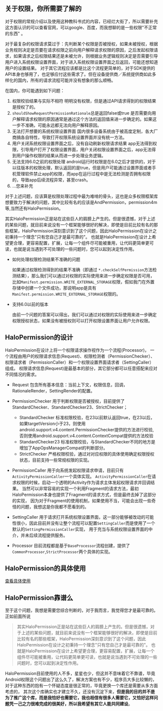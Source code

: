## 关于权限，你所需要了解的
对于权限的常规介绍以及使用这种教科书式的内容，已经烂大街了，所以需要补充这方面认识的可以查看官网，可以google、百度，而我想聊的是一些权限"不正常的东西"
。

对于最复杂的权限请求莫过于：先判断某个权限是否被授权，如果未被授权，根据业务规则决定是否要在请求权限之前向用户解释请求权限的原因，之后发起权限请求，如果请求之后权限结果还是未被允许，则根据业务逻辑规则决定是否需要引导用户进入系统权限设置界面，对于进入系统权限设置界面之后返回，可能还想知道用户的设置结果。
对于其它流程应该都是比这个流程更简单的，对于SDK提供的API本身也够用了，也足够应付这些需求了。但在设备提供商／系统提供商如此多样化的国内，所有的请求流程可能并没有想象的那么顺畅。

在国内，你可能遇到如下问题：

1. 权限校验结果与实际不相符
明明没有权限，但是通过API请求得到的权限结果是授权了的。
2. `shouldShowRequestPermissionRationale`总是返回false或true
是否需要向用户解释请求权限的原因通常是通过这个方法的返回值来进一步确定的。如果这一步不准确，可能永远都无法向用户解释原因。
3. 无法打开想要的系统权限设置界面
国内很多设备系统由于被高度定制，各大厂商搞各自特性，导致打开权限系统设置界面并没有统一方法。
4. 用户关闭系统权限设置界面之后，没有自动刷新权限请求结果
app无法得到权限，引导用户打开了权限设置界面，用户关闭权限设置界面之后，app无法得到用户操作权限的结果从而进一步处理业务逻辑。
5. 无法支持6.0之前的权限处理
android运行时权限是在6.0之后才提供的，对于以往版本的权限处理，默认返回的是true，但是用户可能通过设置界面或者手机管理软件禁止app的权限，而app在运行过程中是无法检测是否拥有权限的，导致app后续流程异常，甚至crash。
6. ...您来补充

对于上述问题，应该算是权限处理过程中最为难啃的骨头，这也是众多权限框架库想要致力于解决的问题，其中比较有名的应该是AndPermission，permission4m等,当然还有HaloPermission。

其实HaloPermission正是站在这些巨人的肩膀上产生的。但是很遗憾，对于上述的某些问题，就目前来说没有一个框架能够很好的解决，即使是目前比较有名的那些框架，HaloPermission深刻意识到了这个问题，因此HaloPermission在设计之初秉持一个理念"只有您自己才是最可靠的"。
也就是HaloPermission在设计上希望更合理，更容易配置，扩展，让每一个组件尽可能被重用，让代码更简单更可读，也就是说当遇到不可处理的一些问题时，您可以起到决定性作用。


* 如何处理权限检测结果不准确的问题

    如果通过权限检测得到的结果不准确（即通过 `*.checkSelfPermission`方法检测结果），那么我们可以通过对权限的实际使用来进一步确定权限是否可用，比如`Manifest.permission.WRITE_EXTERNAL_STORAGE`权限，假如我门在外置存储中创建一个文件成功，那说明app是具有`Manifest.permission.WRITE_EXTERNAL_STORAGE`权限的。
* 支持6.0以前的版本

    由前一个问题的答案可以得出，我们可以通过对权限的实际使用来进一步确定权限授权状态，如果没有被授权则可以打开权限设置界面让用户允许权限。

## HaloPermission的设计
HaloPermission在设计上将一个权限请求操作视作为一个流程(Processor)，
一个流程由用户的权限请求信息(Request)、权限检测者（PermissionChecker）、权限请求者（PermissionCaller）和一个权限设置界面请求者（SettingCaller）组成。
权限请求信息(Request)是最基本的部分，其它部分都可以任意搭配来应对不同情况的需求。

* Request
    包含所有基本信息：当前上下文，权限信息，回调，RationaleRender，SettingRender的配置。

* PermissionChecker
    用于判断权限是否被授权，目前提供了StandardChecker、StandardChecker23、StrictChecker；
    * StandardChecker
    标准权限校验，在23以前默认返回true，在23以后，如果targetVersion小于23，则使用android.support.v4.content.PermissionChecker提供的方法进行校验,否则使用android.support.v4.content.ContextCompat提供的方法校验
    * StandardChecker23
    标准权限校验，与StandardChecker不同的地方是增加了AppOpsManagerCompat的判断部分。
    * StrictChecker
    严格权限校验，通过对对应权限的具体使用确定权限授权状态，目前支持一些常规权限的实现。
* PermissionCaller
    用于向系统发起权限请求申请，目前只有`ActivityPermissionCaller`一个具体实现。
    `ActivityPermissionCaller`在请求权限的时候，启动一个透明的Activity作为请求主体发起权限请求并回调结果。
    当然可以非常容易的实现一个利用Fragment的请求方法，最初HaloPermission本身也提供了Fragment的请求方式，但是最终去掉了这部分的实现，
    因为对于Fragment的使用机制，如果使用不当，可能会出现一些奇怪的问题，我想这是你我都不愿看到的。
* SettingCaller
    用于请求打开系统权限设置界面，这一部分能够被改动的可能性很小，因此目前并没有让整个流程可以配置`SettingCaller`而是使用了一个默认的`SettingPermissionCaller`实现，
    用于充当与系统权限设置界面的中介，并未后续流程提供服务。
* Processor
    目前流程都是基于`BaseProcessor`流程创建，提供了`CommonProcessor`,`StrictProcessor`两个具体的实现。

## HaloPermission的具体使用
[查看具体使用](https://github.com/SupLuo/HaloPermission/blob/master/doc/README_USAGE.md)

## HaloPermission靠谱么
至于这个问题，我想是需要您综合判断的，对于我而言，我觉得您才是最可靠的。
正如前面所说
>其实HaloPermission正是站在这些巨人的肩膀上产生的。但是很遗憾，对于上述的某些问题，就目前来说没有一个框架能够很好的解决，即使是目前比较有名的那些框架，HaloPermission深刻意识到了这个问题，因此HaloPermission在设计之初秉持一个理念"只有您自己才是最可靠的"。
 也就是HaloPermission在设计上希望更合理，更容易配置，扩展，让每一个组件尽可能被重用，让代码更简单更可读，也就是说当遇到不可处理的一些问题时，您可以起到决定性作用。

HaloPermission目前使用的人不多，星星也少，但这并不意味着它不靠谱，毕竟Android权限这个问题出了这么久了，解决方案也有不少，程序员大多比较懒的，对于这种东西的抱有一个怀疑态度是很正常的，毕竟更换一个库还是需要从多方面考虑的，
其次这个库确实也才建立不久，还没有沉淀下来，**但是我的目的并不是为了推广这个库，而是我恰好也需要它，我也相信有很多人需要它，又恰好这样问题凭一己之力很难完成的很美好，所以我希望有其它人能共同建设**。

